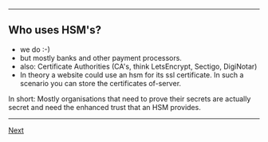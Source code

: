 -----------------------
## Who uses HSM\'s?
-   we do :-)
-   but mostly banks and other payment processors.
-   also: Certificate Authorities (CA\'s, think LetsEncrypt, Sectigo,
    DigiNotar)
-   In theory a website could use an hsm for its ssl certificate. In such a scenario you can store the certificates of-server. 

In short: Mostly organisations that need to prove their secrets are actually secret and need the enhanced trust that an HSM provides.     

---------------------
[Next](https://github.com/niek-sidn/hsm_workshop/blob/main/Slide04.md)
